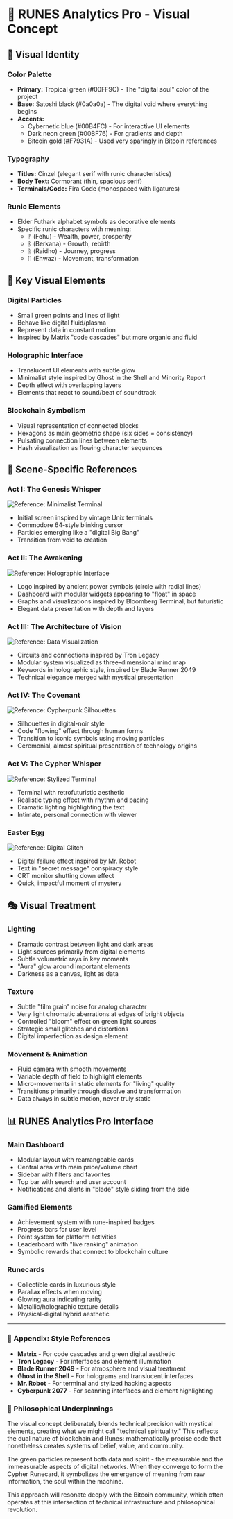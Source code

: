# 🎨 RUNES Analytics Pro - Visual Concept

## 💠 Visual Identity

### Color Palette
- **Primary:** Tropical green (#00FF9C) - The "digital soul" color of the project
- **Base:** Satoshi black (#0a0a0a) - The digital void where everything begins
- **Accents:**
  - Cybernetic blue (#00B4FC) - For interactive UI elements
  - Dark neon green (#00BF76) - For gradients and depth
  - Bitcoin gold (#F7931A) - Used very sparingly in Bitcoin references

### Typography
- **Titles:** Cinzel (elegant serif with runic characteristics)
- **Body Text:** Cormorant (thin, spacious serif)
- **Terminals/Code:** Fira Code (monospaced with ligatures)

### Runic Elements
- Elder Futhark alphabet symbols as decorative elements
- Specific runic characters with meaning:
  - ᚠ (Fehu) - Wealth, power, prosperity
  - ᛒ (Berkana) - Growth, rebirth
  - ᚱ (Raidho) - Journey, progress
  - ᛖ (Ehwaz) - Movement, transformation

## 🌠 Key Visual Elements

### Digital Particles
- Small green points and lines of light
- Behave like digital fluid/plasma
- Represent data in constant motion
- Inspired by Matrix "code cascades" but more organic and fluid

### Holographic Interface
- Translucent UI elements with subtle glow
- Minimalist style inspired by Ghost in the Shell and Minority Report
- Depth effect with overlapping layers
- Elements that react to sound/beat of soundtrack

### Blockchain Symbolism
- Visual representation of connected blocks
- Hexagons as main geometric shape (six sides = consistency)
- Pulsating connection lines between elements
- Hash visualization as flowing character sequences

## 📸 Scene-Specific References

### Act I: The Genesis Whisper
![Reference: Minimalist Terminal](https://static.vecteezy.com/system/resources/previews/003/520/223/original/programmer-code-on-laptop-vector.jpg)
- Initial screen inspired by vintage Unix terminals
- Commodore 64-style blinking cursor
- Particles emerging like a "digital Big Bang"
- Transition from void to creation

### Act II: The Awakening
![Reference: Holographic Interface](https://cdn.dribbble.com/users/2286726/screenshots/16888457/media/a2705eb2c9af49fcf1fcee9b44d0d407.png)
- Logo inspired by ancient power symbols (circle with radial lines)
- Dashboard with modular widgets appearing to "float" in space
- Graphs and visualizations inspired by Bloomberg Terminal, but futuristic
- Elegant data presentation with depth and layers

### Act III: The Architecture of Vision
![Reference: Data Visualization](https://miro.medium.com/max/1400/1*W0Dh6GQcwQyDBTLiV3tZZQ.jpeg)
- Circuits and connections inspired by Tron Legacy
- Modular system visualized as three-dimensional mind map
- Keywords in holographic style, inspired by Blade Runner 2049
- Technical elegance merged with mystical presentation

### Act IV: The Covenant
![Reference: Cypherpunk Silhouettes](https://i.pinimg.com/originals/f0/f0/a0/f0f0a0f9e778782b579c35d4da8f3c4c.jpg)
- Silhouettes in digital-noir style
- Code "flowing" effect through human forms
- Transition to iconic symbols using moving particles
- Ceremonial, almost spiritual presentation of technology origins

### Act V: The Cypher Whisper
![Reference: Stylized Terminal](https://i.pinimg.com/originals/8a/15/f7/8a15f7f0c5be4bc9c5a554f534d73a9b.jpg)
- Terminal with retrofuturistic aesthetic
- Realistic typing effect with rhythm and pacing
- Dramatic lighting highlighting the text
- Intimate, personal connection with viewer

### Easter Egg
![Reference: Digital Glitch](https://media.istockphoto.com/vectors/glitch-effect-on-a-dark-background-vector-id1151593506)
- Digital failure effect inspired by Mr. Robot
- Text in "secret message" conspiracy style
- CRT monitor shutting down effect
- Quick, impactful moment of mystery

## 🎭 Visual Treatment

### Lighting
- Dramatic contrast between light and dark areas
- Light sources primarily from digital elements
- Subtle volumetric rays in key moments
- "Aura" glow around important elements
- Darkness as a canvas, light as data

### Texture
- Subtle "film grain" noise for analog character
- Very light chromatic aberrations at edges of bright objects
- Controlled "bloom" effect on green light sources
- Strategic small glitches and distortions
- Digital imperfection as design element

### Movement & Animation
- Fluid camera with smooth movements
- Variable depth of field to highlight elements
- Micro-movements in static elements for "living" quality
- Transitions primarily through dissolve and transformation
- Data always in subtle motion, never truly static

## 📊 RUNES Analytics Pro Interface

### Main Dashboard
- Modular layout with rearrangeable cards
- Central area with main price/volume chart
- Sidebar with filters and favorites
- Top bar with search and user account
- Notifications and alerts in "blade" style sliding from the side

### Gamified Elements
- Achievement system with rune-inspired badges
- Progress bars for user level
- Point system for platform activities
- Leaderboard with "live ranking" animation
- Symbolic rewards that connect to blockchain culture

### Runecards
- Collectible cards in luxurious style
- Parallax effects when moving
- Glowing aura indicating rarity
- Metallic/holographic texture details
- Physical-digital hybrid aesthetic

---

### 📌 Appendix: Style References
- **Matrix** - For code cascades and green digital aesthetic
- **Tron Legacy** - For interfaces and element illumination
- **Blade Runner 2049** - For atmosphere and visual treatment
- **Ghost in the Shell** - For holograms and translucent interfaces
- **Mr. Robot** - For terminal and stylized hacking aspects
- **Cyberpunk 2077** - For scanning interfaces and element highlighting

### 🧠 Philosophical Underpinnings
The visual concept deliberately blends technical precision with mystical elements, creating what we might call "technical spirituality." This reflects the dual nature of blockchain and Runes: mathematically precise code that nonetheless creates systems of belief, value, and community.

The green particles represent both data and spirit - the measurable and the immeasurable aspects of digital networks. When they converge to form the Cypher Runecard, it symbolizes the emergence of meaning from raw information, the soul within the machine.

This approach will resonate deeply with the Bitcoin community, which often operates at this intersection of technical infrastructure and philosophical revolution. 